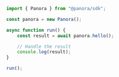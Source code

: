 <!-- Start SDK Example Usage [usage] -->
```typescript
import { Panora } from "@panora/sdk";

const panora = new Panora();

async function run() {
    const result = await panora.hello();

    // Handle the result
    console.log(result);
}

run();

```
<!-- End SDK Example Usage [usage] -->